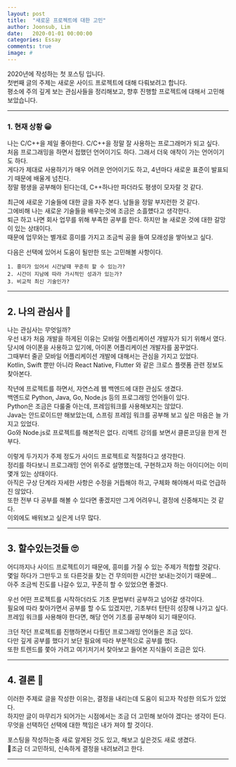 ```yaml
---
layout: post
title:  "새로운 프로젝트에 대한 고민"
author: Joonsub, Lim
date:   2020-01-01 00:00:00
categories: Essay
comments: true
image: #
---
```

2020년에 작성하는 첫 포스팅 입니다.  
첫번째 글의 주제는 새로운 사이드 프로젝트에 대해 다뤄보려고 합니다.   
평소에 주의 깊게 보는 관심사들을 정리해보고, 향후 진행할 프로젝트에 대해서 고민해보았습니다.

---

### 1. 현재 상황 😀
나는 C/C++을 제일 좋아한다. C/C++을 정말 잘 사용하는 프로그래머가 되고 싶다.  
처음 프로그래밍을 하면서 접했던 언어이기도 하다. 그래서 더욱 애착이 가는 언어이기도 하다.  
게다가 제대로 사용하기가 매우 어려운 언어이기도 하고, 4년마다 새로운 표준이 발표되기 때문에 배울게 넘친다.  
정말 평생을 공부해야 된다는데, C++하나만 파더라도 평생이 모자랄 것 같다.  

최근에 새로운 기술들에 대한 글을 자주 본다. 남들을 정말 부지런한 것 같다.  
그에비해 나는 새로운 기술들을 배우는것에 조금은 소흘헀다고 생각한다.  
퇴근 하고 나면 회사 업무를 위해 부족한 공부를 한다. 하지만 늘 새로운 것에 대한 갈망이 있는 상태이다.  
때문에 업무와는 별개로 흥미를 가지고 조금씩 공을 들여 모래성을 쌓아보고 싶다.  

다음은 선택에 있어서 도움이 될만한 또는 고민해볼 사항이다.
```
1. 흥미가 있어서 시간날때 꾸준히 할 수 있는가?
2. 시간이 지남에 따라 가시적인 성과가 있는가?  
3. 비교적 최신 기술인가?
```

---

## 2. 나의 관심사 🤩
나는 관심사는 무엇일까?  
우선 내가 처음 개발을 하게된 이유는 모바일 어플리케이션 개발자가 되기 위해서 였다.   
당시에 아이폰을 사용하고 있기에, 아이폰 어플리케이션 개발자를 꿈꾸었다.  
그때부터 줄곧 모바일 어플리케이션 개발에 대해서는 관심을 가지고 있었다.   
Kotlin, Swift 뿐만 아니라 React Native, Flutter 와 같은 크로스 플랫폼 관련 정보도 찾아본다.

작년에 프로젝트를 하면서, 자연스레 웹 백엔드에 대한 관심도 생겼다.  
백엔드로 Python, Java, Go, Node.js 등의 프로그래밍 언어들이 있다.  
Python은 조금은 다룰줄 아는데, 프레임워크를 사용해보지는 않았다.  
Java는 안드로이드만 해보았는데, 스프링 프레임 워크를 공부해 보고 싶은 마음은 늘 가지고 있었다.  
Go와 Node.js로 프로젝트를 해본적은 없다. 리액트 강의를 보면서 클론코딩을 한게 전부다.  

이렇게 두가지가 주제 정도가 사이드 프로젝트로 적절하다고 생각한다.  
정리를 하다보니 프로그래밍 언어 위주로 설명했는데, 구현하고자 하는 아이디어는 이미 몇개 있는 상태이다.  
아직은 구상 단계라 자세한 사항은 수정을 거듭해야 하고, 구체화 해야해서 따로 언급하진 않았다.  
또한 전부 다 공부를 해볼 수 있다면 좋겠지만 그게 어려우니, 결정에 신중해지는 것 같다.  
이외에도 배워보고 싶은게 너무 많다.  

---

## 3. 할수있는것들 🙄
어디까지나 사이드 프로젝트이기 때문에, 흥미를 가질 수 있는 주제가 적합할 것같다.  
몇일 하다가 그만두고 또 다른것을 찾는 건 무의미한 시간만 보내는것이기 때문에...  
아주 조금씩 진도를 나갈수 있고, 꾸준히 할 수 있었으면 좋겠다.  

우선 어떤 프로젝트를 시작하더라도 기초 문법부터 공부하고 넘어갈 생각이다.  
필요에 따라 찾아가면서 공부를 할 수도 있겠지만, 기초부터 탄탄히 성장해 나가고 싶다.  
프레임 워크를 사용해야 한다면, 해당 언어 기초를 공부해야 되기 때문이다.  

크던 작던 프로젝트를 진행하면서 다뤘던 프로그래밍 언어들은 조금 있다.  
다만 깊게 공부를 했다기 보단 필요에 따라 부분적으로 공부를 했다.  
또한 트렌드를 쫓아 가려고 여기저기서 찾아보고 들어본 지식들이 조금은 있다.  

---

## 4. 결론 🤔
이러한 주제로 글을 작성한 이유는, 결정을 내리는데 도움이 되고자 작성한 의도가 있었다.  
하지만 글이 마무리가 되어가는 시점에서는 조금 더 고민해 보아야 겠다는 생각이 든다.  
무엇을 선택하던 선택에 대한 책임은 내가 져야 할 것이다.  

포스팅을 작성하는중 새로 알게된 것도 있고, 해보고 싶은것도 새로 생겼다.  
💩조금 더 고민하되, 신속하게 결정을 내려보려고 한다.  

---